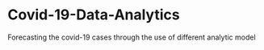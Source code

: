 # Covid-19-Data-Analytics
Forecasting the covid-19 cases through the use of different analytic model

